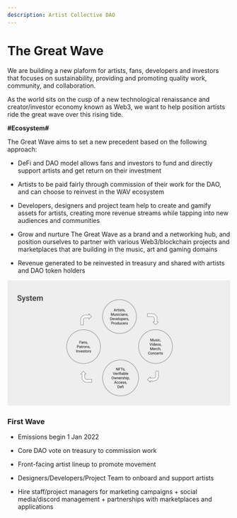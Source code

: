 ```yaml
---
description: Artist Collective DAO
---
```


# The Great Wave

We are building a new plaform for artists, fans, developers and investors that focuses on sustainability, providing and promoting quality work, community, and collaboration.

As the world sits on the cusp of a new technological renaissance and creator/investor economy known as Web3, we want to help position artists ride the great wave over this rising tide.


**#Ecosystem#**

The Great Wave aims to set a new precedent based on the following approach:

* DeFi and DAO model allows fans and investors to fund and directly support artists and get return on their investment

* Artists to be paid fairly through commission of their work for the DAO, and can choose to reinvest in the WAV ecosystem 

* Developers, designers and project team help to create and gamify assets for artists, creating more revenue streams while tapping into new audiences and communities

* Grow and nurture The Great Wave as a brand and a networking hub, and position ourselves to partner with various Web3/blockchain projects and marketplaces that are building in the music, art and gaming domains

* Revenue generated to be reinvested in treasury and shared with artists and DAO token holders 

![The Great Wave Flow Cycle](https://raw.githubusercontent.com/acryptos/docs-thegreatwave/main/img/TGW-flowcycle.svg)


### First Wave

* Emissions begin 1 Jan 2022

* Core DAO vote on treasury to commission work

* Front-facing artist lineup to promote movement

* Designers/Developers/Project Team to onboard and support artists 

* Hire staff/project managers for marketing campaigns + social media/discord management + partnerships with marketplaces and applications


